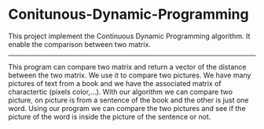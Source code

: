 # Conitunous-Dynamic-Programming
This project implement the Continuous Dynamic Programming algorithm. It enable the comparison between two matrix.

----------------------------------------------------------------------------------------------------------------

This program can compare two matrix and return a vector of the distance between the two matrix. We use it to compare two pictures.
We have many pictures of text from a book and we have the associated matrix of charactertic (pixels color,...). 
With our algorithm we can compare two picture, on picture is from a sentence of the book and the other is just one word.
Using our program we can compare the two pictures and see if the picture of the word is inside the picture of the sentence or not.
